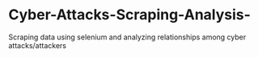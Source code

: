 # Cyber-Attacks-Scraping-Analysis-
Scraping data using selenium and analyzing relationships among cyber attacks/attackers
